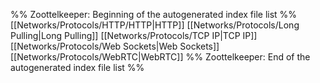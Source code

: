 %% Zoottelkeeper: Beginning of the autogenerated index file list  %%
 [[Networks/Protocols/HTTP/HTTP|HTTP]]
 [[Networks/Protocols/Long Pulling|Long Pulling]]
 [[Networks/Protocols/TCP IP|TCP IP]]
 [[Networks/Protocols/Web Sockets|Web Sockets]]
 [[Networks/Protocols/WebRTC|WebRTC]]
%% Zoottelkeeper: End of the autogenerated index file list  %%
